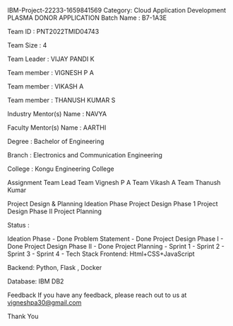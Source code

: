 IBM-Project-22233-1659841569
Category: Cloud Application Development
PLASMA DONOR APPLICATION
Batch Name : B7-1A3E

Team ID : PNT2022TMID04743

Team Size : 4

Team Leader : VIJAY PANDI K

Team member : VIGNESH P A

Team member : VIKASH A

Team member : THANUSH KUMAR S

Industry Mentor(s) Name : NAVYA

Faculty Mentor(s) Name : AARTHI

Degree : Bachelor of Engineering

Branch : Electronics and Communication Engineering

College : Kongu Engineering College

Assignment
Team Lead
Team Vignesh P A
Team Vikash A
Team Thanush Kumar

Project Design & Planning
Ideation Phase
Project Design Phase 1
Project Design Phase II
Project Planning

Status :

Ideation Phase - Done
Problem Statement - Done
Project Design Phase I - Done
Project Design Phase II - Done
Project Planning - 
Sprint 1 -
Sprint 2 -
Sprint 3 -
Sprint 4 -
Tech Stack
Frontend: Html+CSS+JavaScript

Backend: Python, Flask , Docker

Database: IBM DB2

Feedback
If you have any feedback, please reach out to us at vigneshpa30@gmail.com

Thank You
